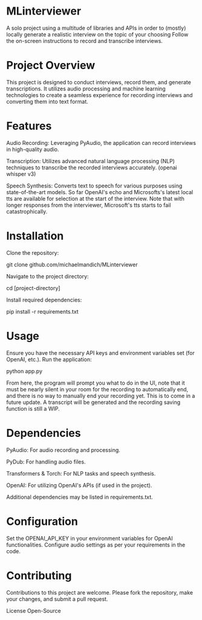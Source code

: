 # MLinterviewer
A solo project using a multitude of libraries and APIs in order to (mostly) locally generate a realistic interview on the topic of your choosing
Follow the on-screen instructions to record and transcribe interviews.

# Project Overview
This project is designed to conduct interviews, record them, and generate transcriptions. It utilizes audio processing and machine learning technologies to create a seamless experience for recording interviews and converting them into text format.

# Features
Audio Recording: Leveraging PyAudio, the application can record interviews in high-quality audio.

Transcription: Utilizes advanced natural language processing (NLP) techniques to transcribe the recorded interviews accurately. (openai whisper v3)

Speech Synthesis: Converts text to speech for various purposes using state-of-the-art models. So far OpenAI's echo and Microsofts's latest local tts are available for selection at the start of the interview. Note that with longer responses from the interviewer, Microsoft's tts starts to fail catastrophically.


# Installation
Clone the repository:

git clone github.com/michaelmandich/MLinterviewer

Navigate to the project directory:

cd [project-directory]

Install required dependencies:

pip install -r requirements.txt

# Usage
Ensure you have the necessary API keys and environment variables set (for OpenAI, etc.).
Run the application:

python app.py

From here, the program will prompt you what to do in the UI, note that it must be nearly silent in your room for the recording to automatically end, and there is no way to manually end your recording yet. This is to come in a future update. A transcript will be generated and the recording saving function is still a WIP.

# Dependencies
PyAudio: For audio recording and processing.

PyDub: For handling audio files.

Transformers & Torch: For NLP tasks and speech synthesis.

OpenAI: For utilizing OpenAI's APIs (if used in the project).

Additional dependencies may be listed in requirements.txt.
# Configuration
Set the OPENAI_API_KEY in your environment variables for OpenAI functionalities.
Configure audio settings as per your requirements in the code.
# Contributing
Contributions to this project are welcome. Please fork the repository, make your changes, and submit a pull request.

License
Open-Source

